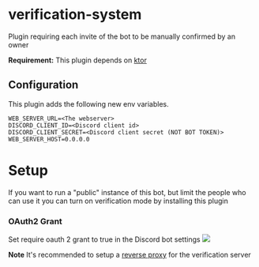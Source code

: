 # verification-system

Plugin requiring each invite of the bot to be manually confirmed by an owner

**Requirement:** This plugin depends on [ktor](../ktor)

## Configuration

This plugin adds the following new env variables.

```
WEB_SERVER_URL=<The webserver>
DISCORD_CLIENT_ID=<Discord client id>
DISCORD_CLIENT_SECRET=<Discord client secret (NOT BOT TOKEN)>
WEB_SERVER_HOST=0.0.0.0
```

# Setup

If you want to run a "public" instance of this bot, but limit the people who can use it you can turn on verification
mode by installing this plugin

### OAuth2 Grant

Set require oauth 2 grant to true in the Discord bot settings
![](https://rice.by.devs-from.asia/TEzu3/kaqOkeCu74.png)

**Note** It's recommended to setup a [reverse proxy](https://docs.nginx.com/nginx/admin-guide/web-server/reverse-proxy/)
for the verification server
